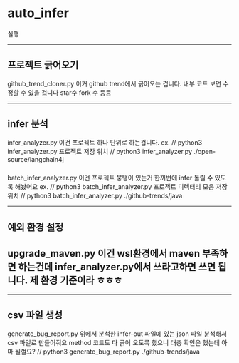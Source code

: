 # auto_infer


실행

---
프로젝트 긁어오기
---
github_trend_cloner.py
이거 github trend에서 긁어오는 겁니다. 
내부 코드 보면 수정할 수 있을 겁니다 star수 fork 수 등등

---
infer 분석
---
infer_analyzer.py
이건 프로젝트 하나 단위로 하는겁니다.
ex.
// python3 infer_analyzer.py 프로젝트 저장 위치
// python3 infer_analyzer.py ./open-source/langchain4j

###
batch_infer_analyzer.py
이건 프로젝트 뭉탱이 있는거 한꺼번에 infer 돌릴 수 있도록 해놨어요
ex.
// python3 batch_infer_analyzer.py 프로젝트 디렉터리 모음 저장 위치
// python3 batch_infer_analyzer.py ./github-trends/java

---
예외 환경 설정
---

upgrade_maven.py
이건 wsl환경에서 maven 부족하면 하는건데 infer_analyzer.py에서 쓰라고하면 쓰면 됩니다. 제 환경 기준이라 ㅎㅎㅎ
---

---
csv 파일 생성
---

generate_bug_report.py
위에서 분석한 infer-out 파일에 있는 json 파일 분석해서
csv 파일로 만들어줘요
method 코드도 다 긁어 오도록 했으니 대충 확인은 했는데 아마 될껄요?
// python3 generate_bug_report.py  ./github-trends/java